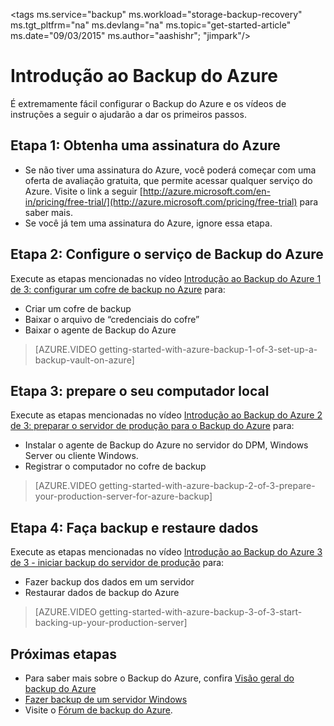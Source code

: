 <properties
   pageTitle="Backup do Azure em 10 min | Microsoft Azure"
   description="Comece a usar o Backup do Azure em 10 minutos"
   services="backup"
   documentationCenter=""
   authors="Jim-Parker"
   manager="shreeshd"
   editor=""/>

<tags ms.service="backup" ms.workload="storage-backup-recovery" ms.tgt_pltfrm="na" ms.devlang="na" ms.topic="get-started-article" ms.date="09/03/2015" ms.author="aashishr"; "jimpark"/>

# Introdução ao Backup do Azure
É extremamente fácil configurar o Backup do Azure e os vídeos de instruções a seguir o ajudarão a dar os primeiros passos.

## Etapa 1: Obtenha uma assinatura do Azure
- Se não tiver uma assinatura do Azure, você poderá começar com uma oferta de avaliação gratuita, que permite acessar qualquer serviço do Azure. Visite o link a seguir [http://azure.microsoft.com/en-in/pricing/free-trial/](http://azure.microsoft.com/pricing/free-trial) para saber mais.
- Se você já tem uma assinatura do Azure, ignore essa etapa.

## Etapa 2: Configure o serviço de Backup do Azure
Execute as etapas mencionadas no vídeo [Introdução ao Backup do Azure 1 de 3: configurar um cofre de backup no Azure](http://azure.microsoft.com/documentation/videos/getting-started-with-azure-backup-1-of-3-set-up-a-backup-vault-on-azure/) para:

- Criar um cofre de backup
- Baixar o arquivo de “credenciais do cofre”
- Baixar o agente de Backup do Azure

> [AZURE.VIDEO getting-started-with-azure-backup-1-of-3-set-up-a-backup-vault-on-azure]

## Etapa 3: prepare o seu computador local
Execute as etapas mencionadas no vídeo [Introdução ao Backup do Azure 2 de 3: preparar o servidor de produção para o Backup do Azure](http://azure.microsoft.com/documentation/videos/getting-started-with-azure-backup-2-of-3-prepare-your-production-server-for-azure-backup/) para:

- Instalar o agente de Backup do Azure no servidor do DPM, Windows Server ou cliente Windows.
- Registrar o computador no cofre de backup

> [AZURE.VIDEO getting-started-with-azure-backup-2-of-3-prepare-your-production-server-for-azure-backup]

## Etapa 4: Faça backup e restaure dados
Execute as etapas mencionadas no vídeo [Introdução ao Backup do Azure 3 de 3 - iniciar backup do servidor de produção](http://azure.microsoft.com/documentation/videos/getting-started-with-azure-backup-3-of-3-start-backing-up-your-production-server/) para:

- Fazer backup dos dados em um servidor
- Restaurar dados de backup do Azure

> [AZURE.VIDEO getting-started-with-azure-backup-3-of-3-start-backing-up-your-production-server]

## Próximas etapas
- Para saber mais sobre o Backup do Azure, confira [Visão geral do backup do Azure](backup-introduction-to-azure-backup.md)
- [Fazer backup de um servidor Windows](backup-azure-backup-windows-server.md)
- Visite o [Fórum de backup do Azure](http://go.microsoft.com/fwlink/p/?LinkId=290933).

<!---HONumber=Oct15_HO3-->